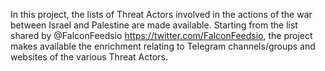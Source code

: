 In this project, the lists of Threat Actors involved in the actions of the war between Israel and Palestine are made available. Starting from the list shared by @FalconFeedsio https://twitter.com/FalconFeedsio, the project makes available the enrichment relating to Telegram channels/groups and websites of the various Threat Actors.
